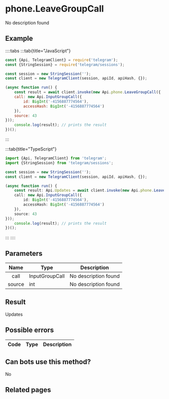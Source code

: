 # phone.LeaveGroupCall

No description found

## Example

::::tabs
:::tab{title="JavaScript"}
```js
const {Api, TelegramClient} = require('telegram');
const {StringSession} = require('telegram/sessions');

const session = new StringSession('');
const client = new TelegramClient(session, apiId, apiHash, {});

(async function run() {
    const result = await client.invoke(new Api.phone.LeaveGroupCall({
    call: new Api.InputGroupCall({
        id: BigInt('-4156887774564'),
        accessHash: BigInt('-4156887774564')
    }),
    source: 43
}));
    console.log(result); // prints the result
})();
```
:::

:::tab{title="TypeScript"}
```ts
import {Api, TelegramClient} from 'telegram';
import {StringSession} from 'telegram/sessions';

const session = new StringSession('');
const client = new TelegramClient(session, apiId, apiHash, {});

(async function run() {
    const result: Api.Updates = await client.invoke(new Api.phone.LeaveGroupCall({
    call: new Api.InputGroupCall({
        id: BigInt('-4156887774564'),
        accessHash: BigInt('-4156887774564')
    }),
    source: 43
}));
    console.log(result); // prints the result
})();
```
:::
::::



## Parameters

| Name | Type | Description |
| :--: | ---- | ----------- |
|call|InputGroupCall|No description found
|source|int|No description found


## Result

Updates

## Possible errors

| Code | Type | Description |
| :--: | ---- | ----------- |


## Can bots use this method?

No

## Related pages


